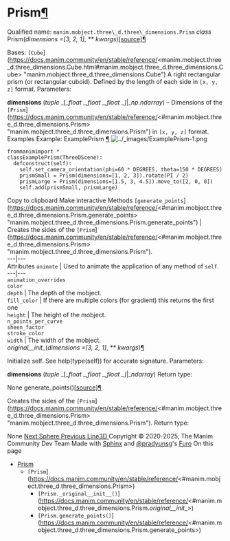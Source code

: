 # Prism[¶](https://docs.manim.community/en/stable/reference/<#prism> "Link to this heading")
Qualified name: `manim.mobject.three\_d.three\_dimensions.Prism`
_class_ Prism(_dimensions =[3, 2, 1]_, _** kwargs_)[[source]](https://docs.manim.community/en/stable/reference/<../_modules/manim/mobject/three_d/three_dimensions.html#Prism>)[¶](https://docs.manim.community/en/stable/reference/<#manim.mobject.three_d.three_dimensions.Prism> "Link to this definition")
    
Bases: `[Cube`](https://docs.manim.community/en/stable/reference/<manim.mobject.three_d.three_dimensions.Cube.html#manim.mobject.three_d.three_dimensions.Cube> "manim.mobject.three_d.three_dimensions.Cube")
A right rectangular prism (or rectangular cuboid). Defined by the length of each side in `[x, y, z]` format.
Parameters:
    
**dimensions** (_tuple_ _[__float_ _,__float_ _,__float_ _]__|__np.ndarray_) – Dimensions of the `[Prism`](https://docs.manim.community/en/stable/reference/<#manim.mobject.three_d.three_dimensions.Prism> "manim.mobject.three_d.three_dimensions.Prism") in `[x, y, z]` format.
Examples
Example: ExamplePrism [¶](https://docs.manim.community/en/stable/reference/<#exampleprism>)
![../_images/ExamplePrism-1.png](https://docs.manim.community/en/stable/_images/ExamplePrism-1.png)
```
frommanimimport *
classExamplePrism(ThreeDScene):
  defconstruct(self):
    self.set_camera_orientation(phi=60 * DEGREES, theta=150 * DEGREES)
    prismSmall = Prism(dimensions=[1, 2, 3]).rotate(PI / 2)
    prismLarge = Prism(dimensions=[1.5, 3, 4.5]).move_to([2, 0, 0])
    self.add(prismSmall, prismLarge)

```
Copy to clipboard
Make interactive
Methods
`[generate_points`](https://docs.manim.community/en/stable/reference/<#manim.mobject.three_d.three_dimensions.Prism.generate_points> "manim.mobject.three_d.three_dimensions.Prism.generate_points") | Creates the sides of the `[Prism`](https://docs.manim.community/en/stable/reference/<#manim.mobject.three_d.three_dimensions.Prism> "manim.mobject.three_d.three_dimensions.Prism").  
---|---  
Attributes
`animate` | Used to animate the application of any method of `self`.  
---|---  
`animation_overrides`  
`color`  
`depth` | The depth of the mobject.  
`fill_color` | If there are multiple colors (for gradient) this returns the first one  
`height` | The height of the mobject.  
`n_points_per_curve`  
`sheen_factor`  
`stroke_color`  
`width` | The width of the mobject.  
_original__init__(_dimensions =[3, 2, 1]_, _** kwargs_)[¶](https://docs.manim.community/en/stable/reference/<#manim.mobject.three_d.three_dimensions.Prism._original__init__> "Link to this definition")
    
Initialize self. See help(type(self)) for accurate signature.
Parameters:
    
**dimensions** (_tuple_ _[__float_ _,__float_ _,__float_ _]__|__ndarray_)
Return type:
    
None
generate_points()[[source]](https://docs.manim.community/en/stable/reference/<../_modules/manim/mobject/three_d/three_dimensions.html#Prism.generate_points>)[¶](https://docs.manim.community/en/stable/reference/<#manim.mobject.three_d.three_dimensions.Prism.generate_points> "Link to this definition")
    
Creates the sides of the `[Prism`](https://docs.manim.community/en/stable/reference/<#manim.mobject.three_d.three_dimensions.Prism> "manim.mobject.three_d.three_dimensions.Prism").
Return type:
    
None
[ Next Sphere ](https://docs.manim.community/en/stable/reference/<manim.mobject.three_d.three_dimensions.Sphere.html>) [ Previous Line3D ](https://docs.manim.community/en/stable/reference/<manim.mobject.three_d.three_dimensions.Line3D.html>)
Copyright © 2020-2025, The Manim Community Dev Team 
Made with [Sphinx](https://docs.manim.community/en/stable/reference/<https:/www.sphinx-doc.org/>) and [@pradyunsg](https://docs.manim.community/en/stable/reference/<https:/pradyunsg.me>)'s [Furo](https://docs.manim.community/en/stable/reference/<https:/github.com/pradyunsg/furo>)
On this page 
  * [Prism](https://docs.manim.community/en/stable/reference/<#>)
    * `[Prism`](https://docs.manim.community/en/stable/reference/<#manim.mobject.three_d.three_dimensions.Prism>)
      * `[Prism._original__init__()`](https://docs.manim.community/en/stable/reference/<#manim.mobject.three_d.three_dimensions.Prism._original__init__>)
      * `[Prism.generate_points()`](https://docs.manim.community/en/stable/reference/<#manim.mobject.three_d.three_dimensions.Prism.generate_points>)


